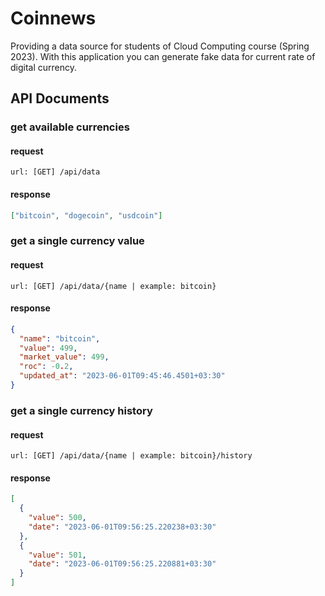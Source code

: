# Coinnews

Providing a data source for students of Cloud Computing course (Spring 2023).
With this application you can generate fake data for current rate of digital currency.

## API Documents

### get available currencies

#### request

```shell
url: [GET] /api/data
```

#### response

```json
["bitcoin", "dogecoin", "usdcoin"]
```

### get a single currency value

#### request

```shell
url: [GET] /api/data/{name | example: bitcoin}
```

#### response

```json
{
  "name": "bitcoin",
  "value": 499,
  "market_value": 499,
  "roc": -0.2,
  "updated_at": "2023-06-01T09:45:46.4501+03:30"
}
```

### get a single currency history

#### request

```shell
url: [GET] /api/data/{name | example: bitcoin}/history
```

#### response

```json
[
  {
    "value": 500,
    "date": "2023-06-01T09:56:25.220238+03:30"
  },
  {
    "value": 501,
    "date": "2023-06-01T09:56:25.220881+03:30"
  }
]
```